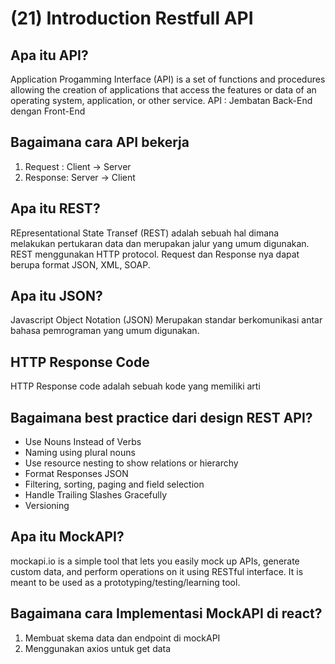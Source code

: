 # (21) Introduction Restfull API

## Apa itu API?
Application Progamming Interface (API) is a set of functions and procedures allowing the creation of applications that access the features or data of an operating system, application, or other service. 
API : Jembatan Back-End dengan Front-End

## Bagaimana cara API bekerja
1. Request : Client -> Server
2. Response: Server -> Client

## Apa itu REST?
REpresentational State Transef (REST) adalah sebuah hal dimana melakukan pertukaran data dan merupakan jalur yang umum digunakan. REST menggunakan HTTP protocol. Request dan Response nya dapat berupa format JSON, XML, SOAP. 

## Apa itu JSON?
Javascript Object Notation (JSON) Merupakan standar berkomunikasi antar bahasa pemrograman yang umum digunakan. 

## HTTP Response Code
HTTP Response code adalah sebuah kode yang memiliki arti

## Bagaimana best practice dari design REST API?
- Use Nouns Instead of Verbs
- Naming using plural nouns
- Use resource nesting to show relations or hierarchy
- Format Responses JSON
- Filtering, sorting, paging and field selection
- Handle Trailing Slashes Gracefully
- Versioning

## Apa itu MockAPI?
mockapi.io is a simple tool that lets you easily mock up APIs, generate custom data, and perform operations on it using RESTful interface. It is meant to be used as a prototyping/testing/learning tool.

## Bagaimana cara Implementasi MockAPI di react?
1. Membuat skema data dan endpoint di mockAPI
2. Menggunakan axios untuk get data